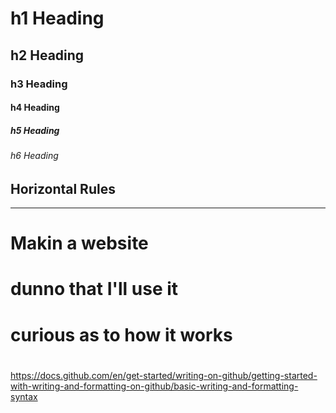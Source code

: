 # h1 Heading
## h2 Heading
### h3 Heading
#### h4 Heading
##### h5 Heading
###### h6 Heading


## Horizontal Rules

_____


# Makin a website
# dunno that I'll use it
# curious as to how it works
#
#
#
#
#
#
https://docs.github.com/en/get-started/writing-on-github/getting-started-with-writing-and-formatting-on-github/basic-writing-and-formatting-syntax 
